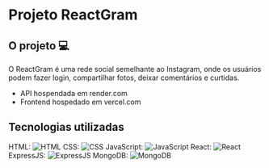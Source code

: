 # Projeto ReactGram

## O projeto 💻

O ReactGram é uma rede social semelhante ao Instagram, onde os usuários podem fazer login, compartilhar fotos, deixar comentários e curtidas.

* API hospendada em render.com
* Frontend hospedado em vercel.com

## Tecnologias utilizadas

HTML: ![HTML](https://img.icons8.com/color/48/000000/html-5--v1.png)
CSS: ![CSS](https://img.icons8.com/color/48/000000/css3.png)
JavaScript: ![JavaScript](https://img.icons8.com/color/48/000000/javascript--v1.png)
React: ![React](https://img.icons8.com/plasticine/48/000000/react.png)
ExpressJS: ![ExpressJS](https://img.icons8.com/color/48/000000/nodejs.png)
MongoDB: ![MongoDB](https://img.icons8.com/color/48/000000/mongodb.png)
